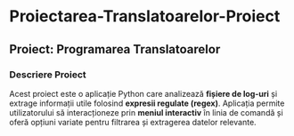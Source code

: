 # Proiectarea-Translatoarelor-Proiect

## Proiect: Programarea Translatoarelor

### Descriere Proiect

Acest proiect este o aplicație Python care analizează **fișiere de log-uri** și extrage informații utile folosind **expresii regulate (regex)**. Aplicația permite utilizatorului să interacționeze prin **meniul interactiv** în linia de comandă și oferă opțiuni variate pentru filtrarea și extragerea datelor relevante.